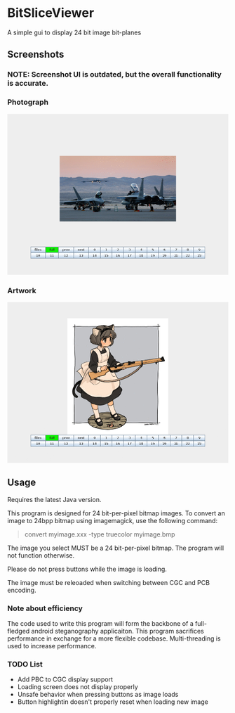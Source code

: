 # BitSliceViewer
A simple gui to display 24 bit image bit-planes

## Screenshots
### NOTE: Screenshot UI is outdated, but the overall functionality is accurate.
### Photograph
![photograph](Screenshots/photograph.gif)
### Artwork
![artwork](Screenshots/artwork.gif)
## Usage
Requires the latest Java version.

This program is designed for 24 bit-per-pixel bitmap images.
To convert an image to 24bpp bitmap using imagemagick, use the following command:
> convert myimage.xxx -type truecolor myimage.bmp

The image you select MUST be a 24 bit-per-pixel bitmap. The program will not function otherwise.

Please do not press buttons while the image is loading.

The image must be releoaded when switching between CGC and PCB encoding.

### Note about efficiency
The code used to write this program will form the backbone of a full-fledged android steganography applicaiton.
This program sacrifices performance in exchange for a more flexible codebase. Multi-threading is used to increase
performance.

### TODO List
* Add PBC to CGC display support
* Loading screen does not display properly
* Unsafe behavior when pressing buttons as image loads
* Button highlightin doesn't properly reset when loading new image
